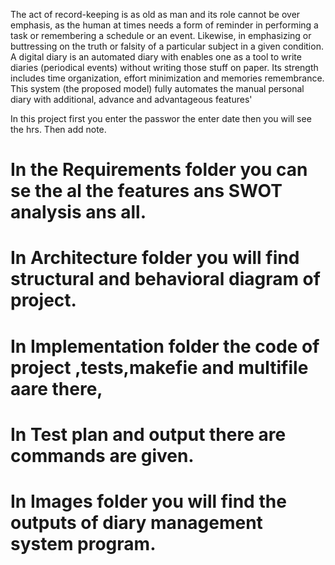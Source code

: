 The act of record-keeping is as old as man and its role cannot be over emphasis, as the human at times needs a form of reminder in performing a task or remembering a schedule or an event. Likewise, in emphasizing or buttressing on the truth or falsity of a particular subject in a given condition. A digital diary is an automated diary with enables one as a tool to write diaries (periodical events) without writing those stuff on paper. Its strength includes time organization, effort minimization and memories remembrance. This system (the proposed model) fully automates the manual personal diary with additional, advance and advantageous features'

In this project first you enter the passwor the enter date then you will see the hrs.
Then add note.
 # In the Requirements folder you can se the al the features ans SWOT analysis ans all.
 # In Architecture folder you will find structural and behavioral diagram of project.
 # In Implementation folder the code of project ,tests,makefie and multifile aare there,
 # In Test plan and output there are commands are given.
 # In Images folder you will find the outputs of diary management system program.
 

